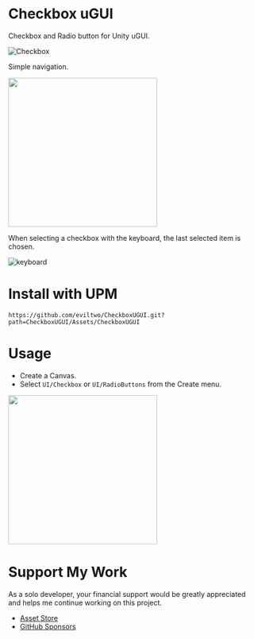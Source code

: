 # Checkbox uGUI
Checkbox and Radio button for Unity uGUI.

![Checkbox](https://github.com/user-attachments/assets/340ffb6c-c2c5-4d43-b047-5822798ab281)

Simple navigation.

<img src="https://github.com/user-attachments/assets/a6a542af-aff8-4907-9d1c-6d3e2c169b7b" width="300">

When selecting a checkbox with the keyboard, the last selected item is chosen.

![keyboard](https://github.com/user-attachments/assets/106c0856-59fd-4dc3-bea3-12f35a207166)

# Install with UPM
```
https://github.com/eviltwo/CheckboxUGUI.git?path=CheckboxUGUI/Assets/CheckboxUGUI
```

# Usage
- Create a Canvas.
- Select `UI/Checkbox` or `UI/RadioButtons` from the Create menu.

<img src="https://github.com/user-attachments/assets/78de2f38-4bed-4b21-a2c2-af5bacbbb7ea" width="300">

# Support My Work
As a solo developer, your financial support would be greatly appreciated and helps me continue working on this project.
- [Asset Store](https://assetstore.unity.com/publishers/12117)
- [GitHub Sponsors](https://github.com/sponsors/eviltwo)
